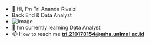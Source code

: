 - 👋 Hi, I’m Tri Ananda Rivalzi
-   Back End & Data Analyst
- ![image](https://github.com/Rivalll-09/Rivalll-09/assets/142776577/a0d39bd4-dafa-4c3d-9555-1dfd481cd864)
- 🌱 I’m currently learning Data Analyst 
- 📫 How to reach me **tri.210170154@mhs.unimal.ac.id**


<!---
Rivalll-09/Rivalll-09 is a ✨ special ✨ repository because its `README.md` (this file) appears on your GitHub profile.
You can click the Preview link to take a look at your changes.
--->

